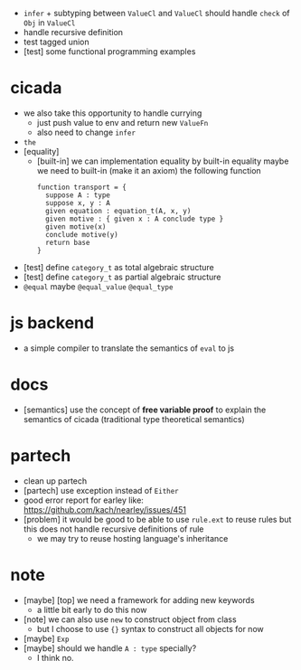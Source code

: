 - `infer` + subtyping between `ValueCl` and `ValueCl`
  should handle `check` of `Obj` in `ValueCl`
- handle recursive definition
- test tagged union
- [test] some functional programming examples
# cicada
- we also take this opportunity to handle currying
  - just push value to env and return new `ValueFn`
  - also need to change `infer`
- `the`
- [equality]
  - [built-in] we can implementation equality by built-in equality
    maybe we need to built-in (make it an axiom) the following function
    ``` cicada
    function transport = {
      suppose A : type
      suppose x, y : A
      given equation : equation_t(A, x, y)
      given motive : { given x : A conclude type }
      given motive(x)
      conclude motive(y)
      return base
    }
    ```
- [test] define `category_t` as total algebraic structure
- [test] define `category_t` as partial algebraic structure
- `@equal` maybe `@equal_value` `@equal_type`
# js backend
- a simple compiler to translate the semantics of `eval` to js
# docs
- [semantics] use the concept of **free variable proof** to explain the semantics of cicada
  (traditional type theoretical semantics)
# partech
- clean up partech
- [partech] use exception instead of `Either`
- good error report for earley
  like: https://github.com/kach/nearley/issues/451
- [problem] it would be good to be able to use `rule.ext` to reuse rules
  but this does not handle recursive definitions of rule
  - we may try to reuse hosting language's inheritance
# note
- [maybe] [top] we need a framework for adding new keywords
  - a little bit early to do this now
- [note] we can also use `new` to construct object from class
  - but I choose to use `{}` syntax to construct all objects for now
- [maybe] `Exp`
- [maybe] should we handle `A : type` specially?
  - I think no.
